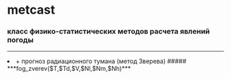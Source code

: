 # metcast
### **класс физико-статистических методов расчета явлений погоды**
<hr>
<li> + прогноз радиационного тумана (метод Зверева)
##### ***fog_zverev($T,$Td,$V,$Nl,$Nm,$Nh)***
        
